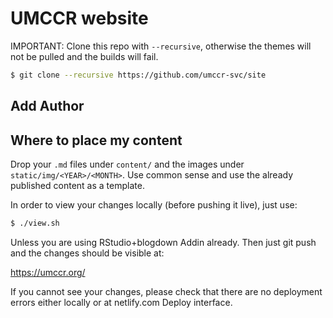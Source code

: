 # UMCCR website

IMPORTANT: Clone this repo with `--recursive`, otherwise the themes will not be pulled and the builds will fail.

```bash
$ git clone --recursive https://github.com/umccr-svc/site
```
## Add Author
  
## Where to place my content

Drop your `.md` files under `content/` and the images under `static/img/<YEAR>/<MONTH>`. Use common sense and use the already published content as a template.

In order to view your changes locally (before pushing it live), just use:

```bash
$ ./view.sh
```

Unless you are using RStudio+blogdown Addin already. Then just git push and the changes should be visible at:

https://umccr.org/

If you cannot see your changes, please check that there are no deployment errors either locally or at netlify.com Deploy interface.
